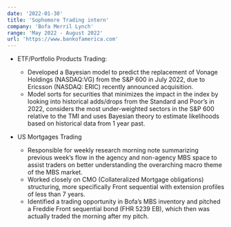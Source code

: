 ```yaml
---
date: '2022-01-30'
title: 'Sophomore Trading intern'
company: 'Bofa Merril Lynch'
range: 'May 2022 - August 2022'
url: 'https://www.bankofamerica.com'
---
```


- ETF/Portfolio Products Trading: 
    - Developed a Bayesian model to predict the replacement of Vonage Holdings (NASDAQ:VG) from the S\&P 600 in July 2022, due to Ericsson (NASDAQ: ERIC) recently announced acquisition. 
    - Model sorts for securities that minimizes the impact in the index by looking into historical adds/drops from the Standard and Poor’s in 2022, considers the most under-weighted sectors in the S&P 600 relative to the TMI and uses Bayesian theory to estimate likelihoods based on historical data from 1 year past.

- US Mortgages Trading
    - Responsible for weekly research morning note summarizing previous week’s flow in the agency and non-agency MBS space to assist traders on better understanding the overarching macro theme of the MBS market.
    - Worked closely on CMO (Collateralized Mortgage obligations) structuring, more specifically Front sequential with extension profiles of less than 7 years. 
    - Identified a trading opportunity in Bofa’s MBS inventory and pitched a Freddie Front sequential bond (FHR 5239 EB), which then was actually traded the morning after my pitch.